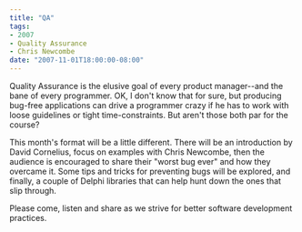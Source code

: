 ```yaml
---
title: "QA"
tags:
- 2007
- Quality Assurance
- Chris Newcombe
date: "2007-11-01T18:00:00-08:00"
---
```


Quality Assurance is the elusive goal of every product manager--and the bane of every programmer.  OK, I don't know that for sure, but producing bug-free applications can drive a programmer crazy if he has to work with loose guidelines or tight time-constraints.  But aren't those both par for the course?

This month's format will be a little different.  There will be an introduction by David Cornelius, focus on examples with Chris Newcombe, then the audience is encouraged to share their "worst bug ever" and how they overcame it.  Some tips and tricks for preventing bugs will be explored, and finally, a couple of Delphi libraries that can help hunt down the ones that slip through.

Please come, listen and share as we strive for better software development practices.
